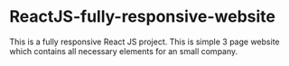 # ReactJS-fully-responsive-website
This is a fully responsive React JS project. This is simple 3 page website which contains all necessary elements for an small company.
